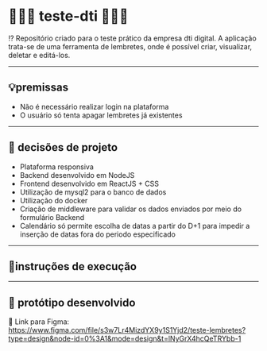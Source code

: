 
# 👩🏾‍💻 teste-dti 👩🏾‍💻

⁉️ Repositório criado para o teste prático da empresa dti digital. A aplicação trata-se de uma ferramenta de lembretes, onde é possível criar, visualizar, deletar e editá-los.

---

## 💡premissas
- Não é necessário realizar login na plataforma
- O usuário só tenta apagar lembretes já existentes

---

## 🤔 decisões de projeto
- Plataforma responsiva
- Backend desenvolvido em NodeJS
- Frontend desenvolvido em ReactJS + CSS
- Utilização de mysql2 para o banco de dados
- Utilização do docker
- Criação de middleware para validar os dados enviados por meio do formulário Backend
- Calendário só permite escolha de datas a partir do D+1 para impedir a inserção de datas fora do periodo especificado

---

## 📝instruções de execução

---

## 🎨 protótipo desenvolvido
🔗 Link para Figma: https://www.figma.com/file/s3w7Lr4MizdYX9y1S1Yjd2/teste-lembretes?type=design&node-id=0%3A1&mode=design&t=lNyGrX4hcQeTRYbb-1